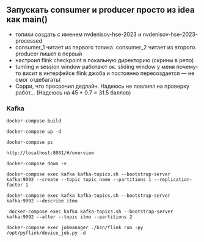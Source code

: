 ## Запускать consumer и producer просто из idea как main()

- топики создать с именем nvdenisov-hse-2023 и nvdenisov-hse-2023-processed
- consumer_1 читает из первого топика. consumer_2 читает из второго. producer пишет в первый
- настроил flink checkpoint в локальную директорию (скрины в репо)
- tumling и session window работают ок. sliding window у меня почему-то висит в интерфейсе flink джоба и постоянно пересоздается — не смог отдебагать(
- Сорри, что просрочил дедлайн. Надеюсь не повлиял на проверку работ... (Надеюсь на 45 * 0.7 = 31.5 баллов)

### Kafka


```commandline
docker-compose build
```


```commandline
docker-compose up -d
```

```commandline
docker-compose ps
```
```
http://localhost:8081/#/overview

```
```commandline
docker-compose down -v
```

```commandline
docker-compose exec kafka kafka-topics.sh --bootstrap-server kafka:9092 --create --topic topic_name --partitions 1 --replication-factor 1
```
```commandline
docker-compose exec kafka kafka-topics.sh --bootstrap-server kafka:9092 --describe itmo  
```
```commandline
 docker-compose exec kafka kafka-topics.sh --bootstrap-server kafka:9092 --alter --topic itmo --partitions 2

```

```commandline
docker-compose exec jobmanager ./bin/flink run -py /opt/pyflink/device_job.py -d  
```
